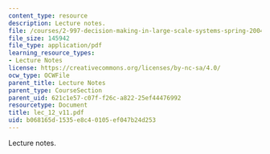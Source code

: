```yaml
---
content_type: resource
description: Lecture notes.
file: /courses/2-997-decision-making-in-large-scale-systems-spring-2004/b068165d1535e8c40105ef047b24d253_lec_12_v11.pdf
file_size: 145942
file_type: application/pdf
learning_resource_types:
- Lecture Notes
license: https://creativecommons.org/licenses/by-nc-sa/4.0/
ocw_type: OCWFile
parent_title: Lecture Notes
parent_type: CourseSection
parent_uid: 621c1e57-c07f-f26c-a822-25ef44476992
resourcetype: Document
title: lec_12_v11.pdf
uid: b068165d-1535-e8c4-0105-ef047b24d253
---
```

Lecture notes.